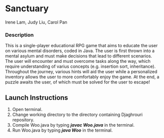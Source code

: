 # Sanctuary
Irene Lam, Judy Liu, Carol Pan

### Description
This is a single-player educational RPG game that aims to educate the user on various mental disorders, coded in Java. The user is first thrown into a mental asylum and must make decisions that lead to different scenarios. The user will encounter and must overcome tasks along the way, which require understanding of varius concepts (e.g. insertion sort, inheritance). Throughout the journey, various hints will aid the user while a personalized inventory allows the user to more comfortably enjoy the game. At the end, a puzzle awaits the user, of which must be solved for the user to escape!
 
## Launch Instructions
1. Open terminal.
2. Change working directory to the directory containing Djaghrouri repository.
3. Compile Woo.java by typing **_javac Woo.java_** in the terminal.
4. Run Woo.java by typing  **_java Woo_** in the terminal.
